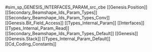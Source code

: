 #sim_sp_GENESIS_INTERFACES_PARAM_src_cbe
[[Genesis.Position]]
[[Secondary_Beamshape_Ids_Param_Types]]
[[Secondary_Beamshape_Ids_Param_Types_Conv]]
[[Genesis.Bit_Field_Access]]
[[Types_Internal_Param]]
[[Interfaces]]
[[Types_Internal_Param_Read]]
[[Secondary_Beamshape_Ids_Param_Types_Default]]
[[Genesis]]
[[Genesis.Stack]]
[[Types_Internal_Param_Default]]
[[Cd_Coding_Constants]]
